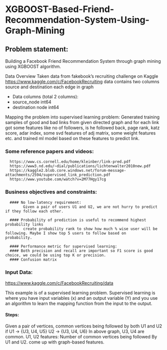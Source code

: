 # XGBOOST-Based-Friend-Recommendation-System-Using-Graph-Mining

## Problem statement:

Building a Facebook Friend Recommendation System through graph mining using XGBOOST algorithm.

Data Overview
Taken data from fakebook’s recruiting challenge on Kaggle https://www.kaggle.com/c/FacebookRecruiting
data contains two columns source and destination each edge in graph

- Data columns (total 2 columns):  
- source_node         int64  
- destination node    int64  

Mapping the problem into supervised learning problem:
Generated training samples of good and bad links from given directed graph and for each link got some features like no of followers, is he followed back, page rank, katz score, adar index, some svd features of adj matrix, some weight features etc. and trained ml model based on these features to predict link.

### Some reference papers and videos:

      https://www.cs.cornell.edu/home/kleinber/link-pred.pdf
      https://www3.nd.edu/~dial/publications/lichtenwalter2010new.pdf
      https://kaggle2.blob.core.windows.net/forum-message-attachments/2594/supervised_link_prediction.pdf
      https://www.youtube.com/watch?v=2M77Hgy17cg

### Business objectives and constraints:
      #### No low-latency requirement:   
            Given a pair of users U1 and U2, we are not hurry to predict if they follow each other.
      
      #### Probability of prediction is useful to recommend highest probability links
            create probability rank to show how much % wise user will be following. Maybe I show top 5 users to follow based on                     probability.
           
      #### Performance metric for supervised learning:
      #### Both precision and recall are important so F1 score is good choice, we could be using top K or precision. 
      #### Confusion matrix

### Input Data:
   https://www.kaggle.com/c/FacebookRecruiting/data

This example is of a supervised learning problem. Supervised learning is where you have input variables (x) and an output variable (Y) and you use an algorithm to learn the mapping function from the input to the output.

#### Steps:
Given a pair of vertices, common vertices being followed by both U1 and U2 if 
U1 -> {U3, U4, U5}
U2 -> {U3, U4, U6}
In above graph, U3, U4 are common.
U1, U2 features:
Number of common vertices being followed By U1 and U2.
come up with graph-based features. 

  
